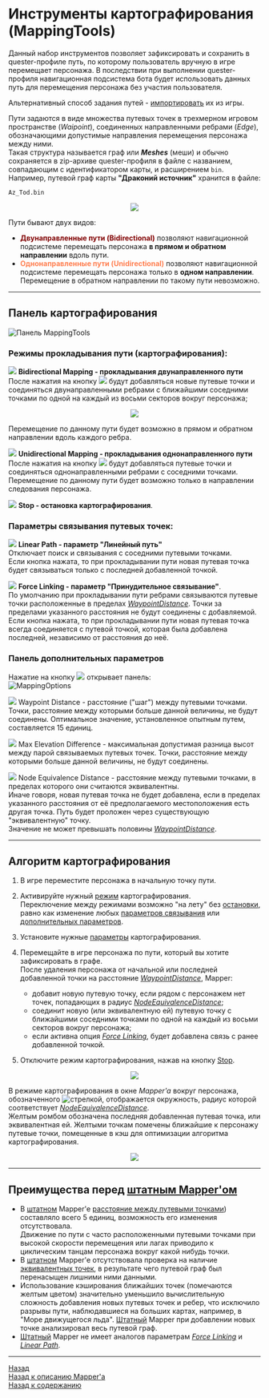 # **Инструменты картографирования (MappingTools)**

Данный набор инструментов позволяет зафиксировать и сохранить в quester-профиле путь, по которому пользователь вручную в игре перемещает персонажа. В последствии при выполнении quester-профиля навигационная подсистема бота будет использовать данных путь для перемещения персонажа без участия пользователя.  

Альтернативный способ задания путей - [импортировать](Mapper-GraphTools-RU.md#ref-ImportFromGame) их из игры.

Пути задаются в виде множества путевых точек в трехмерном игровом пространстве (*Waipoint*), соединенных направленными ребрами (*Edge*), обозначающими допустимые направления перемещения персонажа между ними.  
Такая структура называется граф или ***Meshes*** (меши) и обычно сохраняется в zip-архиве quester-профиля в файле с названием, совпадающим с идентификатором карты, и расширением ``bin``.  
Например, путевой граф карты **"Драконий источник"** хранится в файле:
```
Az_Tod.bin
```

<p align="center"><img src="img/MapperExt.png"></p>

Пути бывают двух видов:
- **<font color=Maroon>Двунаправленные пути (Bidirectional)</font>** позволяют навигационной подсистеме перемещать персонажа **в прямом и обратном направлении** вдоль пути.
- **<font color=Coral>Однонаправленные пути (Unidirectional)</font>** позволяют навигационной подсистеме перемещать персонажа только в **одном направлении**. Перемещение в обратном направлении по такому пути невозможно.

---

## **Панель картографирования**
![Панель MappingTools](img/MapperExt-Panel-Mapping.png)

### <a name="ref-MappingModes"></a> **Режимы прокладывания пути (картографирования):**

![](img/icons/miniBiPath.png) **<a name="ref-BidirectionalMapping">Bidirectional Mapping</a> - прокладывания двунаправленного пути**  
После нажатия на кнопку ![](img/icons/miniBiPath.png) будут добавляться новые путевые точки и соединяться двунаправленными ребрами с ближайшими соседними точками по одной на каждый из восьми секторов вокруг персонажа;  
<p align="center"><img src="img/Sectors.png"></p>
Перемещение по данному пути будет возможно в прямом и обратном направлении вдоль каждого ребра.  

![](img/icons/miniUniPath.png) **<a name="ref-UnidirectionalMapping">Unidirectional Mapping</a> - прокладывания однонаправленного пути**  
После нажатия на кнопку ![](img/icons/miniUniPath.png) будут добавляться путевые точки и соединяться однонаправленными ребрами с соседними точками. Перемещение по данному пути будет возможно только в направлении следования персонажа.

![](img/icons/miniStop.png) **<a name="ref-Stop"> Stop</a> - остановка картографирования**.


### <a name="ref-LinkingModes"></a> **Параметры связывания путевых точек:**

![](img/icons/miniLinPath.png) **<a name="ref-LinearPath">Linear Path</a> - параметр "Линейный путь"**  
Отключает поиск и связывания с соседними путевыми точками.  
Если кнопка нажата, то при прокладывании пути новая путевая точка будет связываться только с последней добавленной точкой. 

![](img/icons/miniLink.png) **<a name="ref-ForceLinking">Force Linking</a> - параметр "Принудительное связывание"**.  
По умолчанию при прокладывании пути ребрами связываются путевые точки расположенные в пределах [*WaypointDistance*](#ref-WaypointDistance). Точки за пределами указанного расстояния не будут соединены с добавляемой.
Если кнопка нажата, то при прокладывании пути новая путевая точка всегда соединяется с путевой точкой, которая была добавлена последней, независимо от расстояния до неё.

### <a name="ref-MappingOptions"></a> **Панель дополнительных параметров**
Нажатие на кнопку ![](img/icons/miniGear.png) открывает панель:  
![MappingOptions](img/MapperExt-Panel-MappingOptions.png)

![](img/icons/miniNodeDistance.png) <a name="ref-WaypointDistance">Waypoint Distance</a> - расстояние ("шаг") между путевыми точками.  Точки, расстояние между которыми больше данной величины, не будут соединены. Оптимальное значение, установленное опытным путем, составляется 15 единиц.  

![](img/icons/miniZdiff.png) <a name="ref-MaxElevationDifference">Max Elevation Difference</a> - максимальная допустимая разница высот между парой связываемых путевых точек. Точки, расстояние между которыми больше данной величины, не будут соединены.    

![](img/icons/miniDistance.png) <a name="ref-NodeEquivalenceDistance">Node Equivalence Distance</a> - расстояние между путевыми точками, в пределах которого они считаются эквивалентны.  
Иначе говоря, новая путевая точка не будет добавлена, если в пределах указанного расстояния от её предполагаемого местоположения есть другая точка. Путь будет проложен через существующую "эквивалентную" точку.  
Значение не может превышать половины [*WaypointDistance*](#ref-WaypointDistance).  

---

## **Алгоритм картографирования**

1. В игре переместите персонажа в начальную точку пути.  
   
2. Активируйте нужный [режим](#ref-MappingModes) картографирования<!-- (![](img/icons/miniUniPath.png) [одно-](#ref-UnidirectionalMapping) или ![](img/icons/miniBiPath.png) [двунаправленного](#ref-BidirectionalMapping) пути)-->.  
   Переключение между режимами возможно "на лету" без [остановки](#ref-Stop), равно как изменение любых [параметров связывания](#ref-LinkingModes) или [дополнительных параметров](#ref-MappingOptions).  

3. Установите нужные [параметры](#ref-LinkingModes) картографирования.

4. Перемещайте в игре персонажа по пути, который вы хотите зафиксировать в графе.  
   После удаления персонажа от начальной или последней добавленной точки на расстояние [*WaypointDistance*](#ref-WaypointDistance), Mapper:
   - добавит новую путевую точку, если рядом с персонажем нет точек, попадающих в радиус [*NodeEquivalenceDistance*](#ref-NodeEquivalenceDistance);
   - соединит новую (или эквивалентную ей) путевую точку с ближайшими соседними точками по одной на каждый из восьми секторов вокруг персонажа;
   - если активна опция [*Force Linking*](#ref-ForceLinking), будет добавлена связь с ранее добавленной точкой.  
   
5. Отключите режим картографирования, нажав на кнопку <!-- ![](img/icons/miniStop.png)--> [Stop](#ref-Stop).

<p align="center"><img src="diagrams/Mapping-RU.png"></p>

В режиме картографирования в окне *Mapper'a* вокруг персонажа, обозначенного ![стрелкой](ing/../img/icons/charArrow.png), отображается окружность, радиус которой соответствует [*NodeEquivalenceDistance*](#ref-NodeEquivalenceDistance).  
Желтым ромбом обозначена последняя добавленная путевая точка, или эквивалентная ей. Желтыми точкам помечены ближайшие к персонажу путевые точки, помещенные в кэш для оптимизации алгоритма картографирования.

<p align="center"><img src="img/MapperExt-Mapping.png"></p>

---

## **Преимущества перед [штатным Mapper'ом](https://www.neverwinter-bot.com/forums/viewtopic.php?p=43909#p43909)**
- В [штатном](https://www.neverwinter-bot.com/forums/viewtopic.php?p=43909#p43909) Mapper'e  [расстояние между путевыми точками](#ref-WaypointDistance)) составляло всего 5 единиц, возможность его изменения отсутствовала.  
  Движение по пути с часто расположенными путевыми точками при высокой скорости перемещения или лагах приводило к циклическим танцам персонажа вокруг какой нибудь точки.  
- В [штатном](https://www.neverwinter-bot.com/forums/viewtopic.php?p=43909#p43909) Mapper'e  отсутствовала проверка на наличие [эквивалентных точек](#ref-NodeEquivalenceDistance), в результате чего путевой граф был перенасыщен лишними ними данными.
- Использование кэширования ближайших точек (помечаются желтым цветом) значительно уменьшило вычислительную сложность добавления новых путевых точек и ребер, что исключило разрывы пути, наблюдавшиеся на больших картах, например, в "Море движущегося льда". [Штатный](https://www.neverwinter-bot.com/forums/viewtopic.php?p=43909#p43909) Mapper при добавлении новых точке анализировал весь путевой граф.
- [Штатный](https://www.neverwinter-bot.com/forums/viewtopic.php?p=43909#p43909) Mapper не имеет аналогов параметрам [*Force Linking*](#ref-ForceLinking) и [*Linear Path*](#ref-LinearPath).

---

<a href="javascript:history.back()">Назад</a>  
[Назад к описанию Mapper'a](Mapper-RU.md)  
[Назад к содержанию](../../index.md)